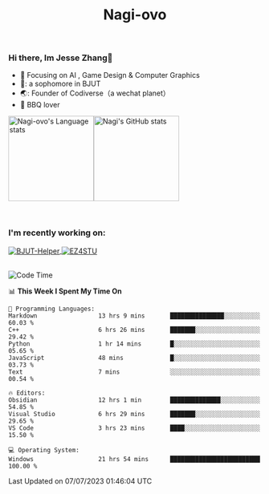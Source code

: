 

<!--
**Nagi-ovo/Nagi-ovo** is a ✨ _special_ ✨ repository because its `README.md` (this file) appears on your GitHub profile.

Here are some ideas to get you started:

- 🔭 I’m currently working on ...
- 🌱 I’m currently learning ...
- 👯 I’m looking to collaborate on ...
- 🤔 I’m looking for help with ...
- 💬 Ask me about ...
- 📫 How to reach me: ...
- 😄 Pronouns: ...
- ⚡ Fun fact: ...
-->
<h1 align="center">Nagi-ovo</h3>


<br />

 ### Hi there, Im Jesse Zhang👋
- :orange_book: Focusing on AI , Game Design & Computer Graphics
- 🔬: a sophomore in BJUT
- 🌏: Founder of Codiverse（a wechat planet）
- :meat_on_bone: BBQ lover

<div style="display:flex; flex-wrap:wrap; height: 200px;">
  <img height="170" src="https://github-readme-stats-git-main-nagi-ovo.vercel.app/api/top-langs/?username=Nagi-ovo&hide=css,scss,html,java,typescript&layout=compact&card_width=345&card_height=400" alt="Nagi-ovo's Language stats">
  <img height="170" src="https://github-readme-stats-git-main-nagi-ovo.vercel.app/api?username=Nagi-ovo&show_icons=true&theme=radical" alt="Nagi's GitHub stats">
</div>

### I'm recently working on:</a>

 <div>
<a href="https://github.com/Open-BJUT/BJUT-Helper">
  <img align="center" src="https://github-readme-stats-git-main-nagi-ovo.vercel.app/api/pin/?username=Nagi-ovo&repo=BJUT-Helper" alt="BJUT-Helper">
</a>
<a href="https://github.com/Nagi-ovo/EZ4STU">
  <img align="center" src="https://github-readme-stats-git-main-nagi-ovo.vercel.app/api/pin/?username=Nagi-ovo&repo=EZ4STU" alt="EZ4STU">
</a>  
</div>

<br />

<!--START_SECTION:waka-->
![Code Time](http://img.shields.io/badge/Code%20Time-74%20hrs%2018%20mins-blue)

📊 **This Week I Spent My Time On** 

```text
💬 Programming Languages: 
Markdown                 13 hrs 9 mins       ███████████████░░░░░░░░░░   60.03 % 
C++                      6 hrs 26 mins       ███████░░░░░░░░░░░░░░░░░░   29.42 % 
Python                   1 hr 14 mins        █░░░░░░░░░░░░░░░░░░░░░░░░   05.65 % 
JavaScript               48 mins             █░░░░░░░░░░░░░░░░░░░░░░░░   03.73 % 
Text                     7 mins              ░░░░░░░░░░░░░░░░░░░░░░░░░   00.54 % 

🔥 Editors: 
Obsidian                 12 hrs 1 min        ██████████████░░░░░░░░░░░   54.85 % 
Visual Studio            6 hrs 29 mins       ███████░░░░░░░░░░░░░░░░░░   29.65 % 
VS Code                  3 hrs 23 mins       ████░░░░░░░░░░░░░░░░░░░░░   15.50 % 

💻 Operating System: 
Windows                  21 hrs 54 mins      █████████████████████████   100.00 % 
```


 Last Updated on 07/07/2023 01:46:04 UTC
<!--END_SECTION:waka-->



